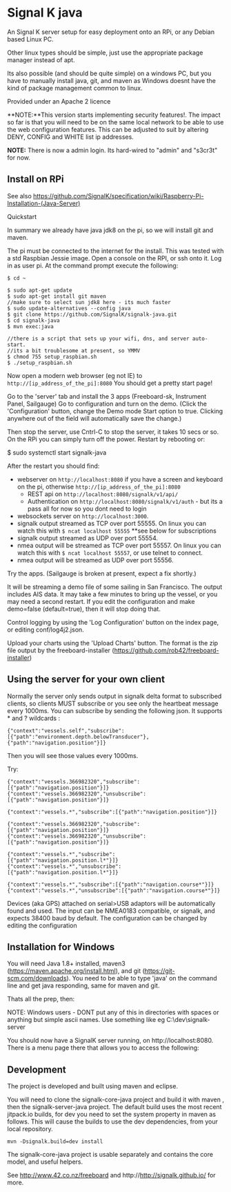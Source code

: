 Signal K java
=================================================

An Signal K server setup for easy deployment onto an RPi, or any Debian based Linux PC. 

Other linux types should be simple, just use the appropriate package manager instead of apt.

Its also possible (and should be quite simple) on a windows PC, but you have to manually install java, git, and maven as Windows doesnt have the kind of package management common to linux.

Provided under an Apache 2 licence

**NOTE:**This version starts implementing security features!. The impact so far is that you will need to be on the same local network to be able to use the web configuration features. This can be adjusted to suit by altering DENY, CONFIG and WHITE list ip addresses.

**NOTE:** There is now a admin login. Its hard-wired to "admin" and "s3cr3t" for now.

Install on RPi
--------------
See also https://github.com/SignalK/specification/wiki/Raspberry-Pi-Installation-(Java-Server)

Quickstart

In summary we already have java jdk8 on the pi, so we will install  git and maven.

The pi must be connected to the internet for the install. This was tested with a std Raspbian Jessie image.
Open a console on the RPI, or ssh onto it. Log in as user pi. At the command prompt execute the following:

```shell
$ cd ~

$ sudo apt-get update
$ sudo apt-get install git maven
//make sure to select sun jdk8 here - its much faster
$ sudo update-alternatives --config java
$ git clone https://github.com/SignalK/signalk-java.git
$ cd signalk-java
$ mvn exec:java

//there is a script that sets up your wifi, dns, and server auto-start.
//its a bit troublesome at present, so YMMV
$ chmod 755 setup_raspbian.sh
$ ./setup_raspbian.sh
```
Now open a modern web browser (eg not IE) to `http://[ip_address_of_the_pi]:8080`
You should get a pretty start page! 

Go to the 'server' tab and install the 3 apps (Freeboard-sk, Instrument Panel, Sailgauge)
Go to configuration and turn on the demo. (Click the 'Configuration' button, change the Demo mode Start option to true. Clicking anywhere out of the field will automatically save the change.)

Then stop the server, use Cntrl-C to stop the server, it takes 10 secs or so. On the RPi you can simply turn off the power.
Restart by rebooting or:

$ sudo systemctl start signalk-java

After the restart you should find:
* webserver on `http://localhost:8080` if you have a screen and keyboard on the pi, otherwise `http://[ip_address_of_the_pi]:8080` 
	* REST api on `http://localhost:8080/signalk/v1/api/`
	* Authentication on `http://localhost:8080/signalk/v1/auth` - but its a pass all for now so you dont need to login
* websockets server on `http://localhost:3000`. 
* signalk output streamed as TCP over port 55555. On linux you can watch this with `$ ncat localhost 55555` **see below for subscriptions
* signalk output streamed as UDP over port 55554.
* nmea output will be streamed as TCP over port 55557. On linux you can watch this with `$ ncat localhost 55557`, or use telnet to connect.
* nmea output will be streamed as UDP over port 55556.

Try the apps. (Sailgauge is broken at present, expect a fix shortly.)

It will be streaming a demo file of some sailing in San Francisco. The output includes AIS data.  It may take a few minutes to bring up the vessel, or you may need a second restart. If you edit the configuration and make demo=false (default=true), then it will stop doing that.

Control logging by using the 'Log Configuration' button on the index page, or editing conf/log4j2.json. 

Upload your charts using the 'Upload Charts' button. The format is the zip file output by the freeboard-installer (https://github.com/rob42/freeboard-installer)



Using the server for your own client
------------------------------------

Normally the server only sends output in signalk delta format to subscribed clients, so clients MUST subscribe or you see only the heartbeat message every 1000ms.
You can subscribe by sending the following json. It supports * and ? wildcards :
```
{"context":"vessels.self","subscribe":[{"path":"environment.depth.belowTransducer"},{"path":"navigation.position"}]}
``` 
Then you will see those values every 1000ms.

Try:
```
{"context":"vessels.366982320","subscribe":[{"path":"navigation.position"}]}
{"context":"vessels.366982320","unsubscribe":[{"path":"navigation.position"}]}

{"context":"vessels.*","subscribe":[{"path":"navigation.position"}]}

{"context":"vessels.366982320","subscribe":[{"path":"navigation.position"}]}
{"context":"vessels.366982320","unsubscribe":[{"path":"navigation.position"}]}

{"context":"vessels.*","subscribe":[{"path":"navigation.position.l*"}]}
{"context":"vessels.*","unsubscribe":[{"path":"navigation.position.l*"}]}

{"context":"vessels.*","subscribe":[{"path":"navigation.course*"}]}
{"context":"vessels.*","unsubscribe":[{"path":"navigation.course*"}]}

``` 

Devices (aka GPS) attached on serial>USB adaptors will be automatically found and used. The input can be NMEA0183 compatible, or signalk, and expects 38400 baud by default. The configuration can be changed by editing the configuration


Installation for Windows
------------------------

You will need Java 1.8+ installed, maven3 (https://maven.apache.org/install.html), and git (https://git-scm.com/downloads). 
You need to be able to type 'java' on the command line and get java responding, same for maven and git.

Thats all the prep, then:

NOTE: Windows users - DONT put any of this in directories with spaces or anything but simple ascii names. Use something like eg C:\dev\signalk-server

You should now have a SignalK server running, on http://localhost:8080. There is a menu page there that allows you to access the following:

Development
-----------
The project is developed and built using maven and eclipse. 

You will need to clone the signalk-core-java project and build it with maven , then the signalk-server-java project. The default build uses the most recent jitpack.io builds, for dev you need to set the system property in maven as follows. This will cause the builds to use the dev dependencies, from your local repository.

```
mvn -Dsignalk.build=dev install
```

The signalk-core-java project is usable separately and contains the core model, and useful helpers.


See http://www.42.co.nz/freeboard and http://http://signalk.github.io/ for more.
